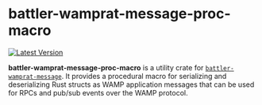 # battler-wamprat-message-proc-macro

[![Latest Version]][crates.io]

[Latest Version]: https://img.shields.io/crates/v/battler-wamprat-message-proc-macro.svg
[crates.io]: https://crates.io/crates/battler-wamprat-message-proc-macro

**battler-wamprat-message-proc-macro** is a utility crate for [`battler-wamprat-message`](https://crates.io/crates/battler-wamprat-message). It provides a procedural macro for serializing and deserializing Rust structs as WAMP application messages that can be used for RPCs and pub/sub events over the WAMP protocol.
